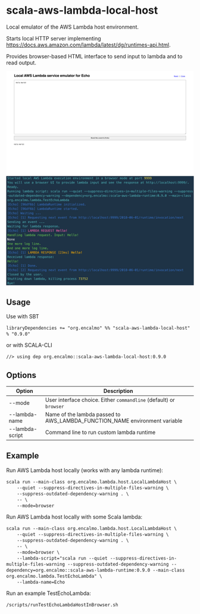 # scala-aws-lambda-local-host

Local emulator of the AWS Lambda host environment.

Starts local HTTP server implementing https://docs.aws.amazon.com/lambda/latest/dg/runtimes-api.html.

Provides browser-based HTML interface to send input to lambda and to read output.

![image](screenshot.png)
![image](screenshot2.jpg)

## Usage

Use with SBT

    libraryDependencies += "org.encalmo" %% "scala-aws-lambda-local-host" % "0.9.0"

or with SCALA-CLI

    //> using dep org.encalmo::scala-aws-lambda-local-host:0.9.0

## Options

|Option|Description|
|---|---|
|--mode|User interface choice. Either `commandline` (default) or `browser`|
|--lambda-name|Name of the lambda passed to AWS_LAMBDA_FUNCTION_NAME environment variable|
|--lambda-script|Command line to run custom lambda runtime|

## Example

Run AWS Lambda host locally (works with any lambda runtime):

```
scala run --main-class org.encalmo.lambda.host.LocalLambdaHost \
    --quiet --suppress-directives-in-multiple-files-warning \
    --suppress-outdated-dependency-warning . \
    -- \
    --mode=browser
```

Run AWS Lambda host locally with some Scala lambda:

```
scala run --main-class org.encalmo.lambda.host.LocalLambdaHost \
    --quiet --suppress-directives-in-multiple-files-warning \
    --suppress-outdated-dependency-warning . \
    -- \
    --mode=browser \
    --lambda-script="scala run --quiet --suppress-directives-in-multiple-files-warning --suppress-outdated-dependency-warning --dependency=org.encalmo::scala-aws-lambda-runtime:0.9.0 --main-class org.encalmo.lambda.TestEchoLambda" \
    --lambda-name=Echo
```

Run an example TestEchoLambda:

```
/scripts/runTestEchoLambdaHostInBrowser.sh
```